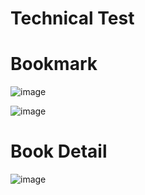 # Technical Test

# Bookmark
![image](https://user-images.githubusercontent.com/90718125/201512828-5e95f9ea-f660-415a-b7d6-38af15e3e8b2.png)

![image](https://user-images.githubusercontent.com/90718125/201513242-21a4a392-9c13-466c-993e-f4b7c1d1850a.png)


# Book Detail
![image](https://user-images.githubusercontent.com/90718125/201512884-7b449b94-c755-4694-84b8-b87a9ace5ede.png)
